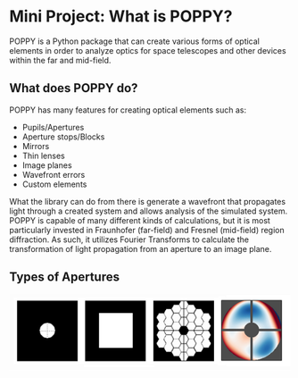 # Mini Project: What is POPPY?

POPPY is a Python package that can create various forms of optical elements in order to analyze optics for space telescopes and other devices within the far and mid-field.

## What does POPPY do?

POPPY has many features for creating optical elements such as:
- Pupils/Apertures
- Aperture stops/Blocks
- Mirrors
- Thin lenses
- Image planes
- Wavefront errors
- Custom elements

What the library can do from there is generate a wavefront that propagates light through a created system and allows analysis of the simulated system. POPPY is capable of many different kinds of calculations, but it is most particularly invested in Fraunhofer (far-field) and Fresnel (mid-field) region diffraction. As such, it utilizes Fourier Transforms to calculate the transformation of light propagation from an aperture to an image plane.

## Types of Apertures

<p align="center"><img src="https://github.com/mysteriousmartel/poppyProject/blob/master/apertures.png"></img></p>


